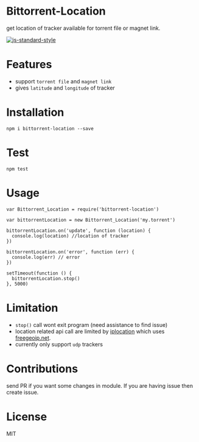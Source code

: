 # Bittorrent-Location

get location of tracker available for torrent file or magnet link.

[![js-standard-style](https://img.shields.io/badge/code%20style-standard-brightgreen.svg?style=flat)](https://github.com/feross/standard)

# Features

 * support `torrent file` and `magnet link`
 * gives `latitude` and `longitude` of tracker

# Installation
```
npm i bittorrent-location --save
```

# Test
```
npm test
```

# Usage
```
var Bittorrent_Location = require('bittorrent-location')

var bittorrentLocation = new Bittorrent_Location('my.torrent')

bittorrentLocation.on('update', function (location) {
  console.log(location) //location of tracker
})

bittorrentLocation.on('error', function (err) {
  console.log(err) // error
})

setTimeout(function () {
  bittorrentLocation.stop()
}, 5000)

```

# Limitation

* `stop()` call wont exit program (need assistance to find  issue)
* location related api call are limited by  [iplocation](https://www.npmjs.com/package/iplocation) which uses [freegeoip.net](http://freegeoip.net).
* currently only support `udp` trackers

# Contributions

send PR if you want some changes in module. If you are having issue then create issue.

# License

MIT
